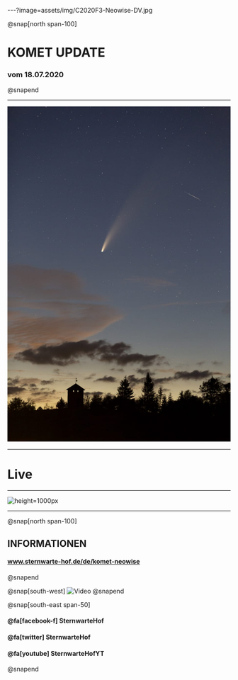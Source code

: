 ---?image=assets/img/C2020F3-Neowise-DV.jpg

@snap[north span-100]
# KOMET **UPDATE**
### vom 18.07.2020
@snapend

---

![height=1000px](assets/img/C2020F3-DV.jpeg)

---

# Live

---

![height=1000px](https://www.sternwarte-hof.de/modsuihd_20200718_1100_animation.gif)

---

@snap[north span-100]
## INFORMATIONEN
#### www.sternwarte-hof.de/de/komet-neowise
@snapend

@snap[south-west]
![Video](https://www.youtube.com/embed/ZJ5LPEN7yww)
@snapend

@snap[south-east span-50]
#### @fa[facebook-f]  **SternwarteHof**  
#### @fa[twitter]   **SternwarteHof**
#### @fa[youtube]  **SternwarteHofYT** 
@snapend
